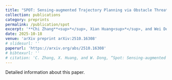 ```yaml
---
title: "SPOT: Sensing-augmented Trajectory Planning via Obstacle Threat Modeling"
collection: publications
category: preprints
permalink: /publication/spot
excerpt: '**Chi Zhang**<sup>*</sup>, Xian Huang<sup>*</sup>, and Wei Dong (<sup>*</sup>Equal contribution)'
date: 2025-10-18
venue: 'arXiv preprint arXiv:2510.16308'
# slidesurl: ''
paperurl: 'https://arxiv.org/abs/2510.16308'
# bibtexurl: ''
# citation: 'C. Zhang, X. Huang, and W. Dong, “Spot: Sensing-augmented trajectory planning via obstacle threat modeling,” 2025. [Online]. Available: https://arxiv.org/abs/2510.16308'
---
```

Detailed information about this paper.
